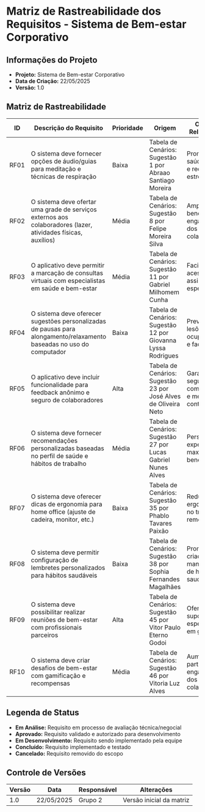 # Matriz de Rastreabilidade dos Requisitos - Sistema de Bem-estar Corporativo

## Informações do Projeto
- **Projeto:** Sistema de Bem-estar Corporativo
- **Data de Criação:** 22/05/2025
- **Versão:** 1.0

## Matriz de Rastreabilidade

| ID | Descrição do Requisito | Prioridade | Origem | Objetivo Relacionado | Status | Responsável | Artefatos Relacionados | Casos de Teste | Observações |
|---|---|---|---|---|---|---|---|---|---|
| RF01 | O sistema deve fornecer opções de áudio/guias para meditação e técnicas de respiração | Baixa | Tabela de Cenários: Sugestão 1 por Abraao Santiago Moreira | Promover saúde mental e redução do estresse | Aprovado | Equipe de Desenvolvimento | HU01, Especificação Técnica | CT01: Teste de Reprodução de Áudio | História de Usuário desenvolvida |
| RF02 | O sistema deve ofertar uma grade de serviços externos aos colaboradores (lazer, atividades físicas, auxílios) | Média | Tabela de Cenários: Sugestão 8 por Felipe Moreira Silva | Ampliar benefícios e engajamento dos colaboradores | Aprovado | Equipe de Desenvolvimento e Equipe de Parcerias Externas | HU02, Documento de Parcerias | CT02: Teste de Integração com Parceiros | História de Usuário desenvolvida |
| RF03 | O aplicativo deve permitir a marcação de consultas virtuais com especialistas em saúde e bem-estar | Média | Tabela de Cenários: Sugestão 11 por Gabriel Milhomem Cunha | Facilitar acesso à assistência especializada | Aprovado | Equipe de Desenvolvimento e Equipe de Parcerias Externas | HU03, API de Agendamento | CT03: Teste de Agendamento | História de Usuário desenvolvida |
| RF04 | O sistema deve oferecer sugestões personalizadas de pausas para alongamento/relaxamento baseadas no uso do computador | Baixa | Tabela de Cenários: Sugestão 12 por Giovanna Lyssa Rodrigues | Prevenir lesões ocupacionais e fadiga | Aprovado | Equipe de Desenvolvimento | HU04, Algoritmo de Monitoramento | CT04: Teste de Algoritmo de Sugestões | História de Usuário desenvolvida |
| RF05 | O aplicativo deve incluir funcionalidade para feedback anônimo e seguro de colaboradores | Alta | Tabela de Cenários: Sugestão 23 por José Alves de Oliveira Neto | Garantir canal seguro de comunicação e melhoria contínua | Aprovado | Equipe de Desenvolvimento e Equipe de Segurança | HU05, Módulo de Segurança | CT05: Teste de Anonimização | História de Usuário desenvolvida |
| RF06 | O sistema deve fornecer recomendações personalizadas baseadas no perfil de saúde e hábitos de trabalho | Média | Tabela de Cenários: Sugestão 27 por Lucas Gabriel Nunes Alves | Personalizar experiência e maximizar benefícios | Aprovado | Equipe de Desenvolvimento | Especificação de Algoritmos | CT06: Teste de Personalização |  |
| RF07 | O sistema deve oferecer dicas de ergonomia para home office (ajuste de cadeira, monitor, etc.) | Baixa | Tabela de Cenários: Sugestão 35 por Phablo Tavares Paixão | Reduzir riscos ergonômicos no trabalho remoto | Aprovado | Equipe de Desenvolvimento e Equipe de Conteúdo | Banco de Dados de Dicas | CT07: Teste de Exibição de Conteúdo | Conteúdo sendo desenvolvido |
| RF08 | O sistema deve permitir configuração de lembretes personalizados para hábitos saudáveis | Baixa | Tabela de Cenários: Sugestão 38 por Sophia Fernandes Magalhães | Promover criação e manutenção de hábitos saudáveis | Aprovado | Equipe de Desenvolvimento | Sistema de Notificações | CT08: Teste de Notificações | Integração com sistema móvel necessária |
| RF09 | O sistema deve possibilitar realizar reuniões de bem-estar com profissionais parceiros | Alta | Tabela de Cenários: Sugestão 45 por Vitor Paulo Eterno Godoi | Oferecer suporte especializado em grupo | Aprovado | Equipe de Desenvolvimento e Equipe de Parcerias Externas | Plataforma de Videoconferência | CT09: Teste de Videoconferência |  |
| RF10 | O sistema deve criar desafios de bem-estar com gamificação e recompensas | Média | Tabela de Cenários: Sugestão 46 por Vitoria Luz Alves | Aumentar participação e engajamento dos colaboradores | Aprovado | Equipe de Desenvolvimento | Sistema de Pontuação e Badges | CT10: Teste de Sistema de Pontos |  |

## Legenda de Status
- **Em Análise:** Requisito em processo de avaliação técnica/negocial
- **Aprovado:** Requisito validado e autorizado para desenvolvimento
- **Em Desenvolvimento:** Requisito sendo implementado pela equipe
- **Concluído:** Requisito implementado e testado
- **Cancelado:** Requisito removido do escopo

## Controle de Versões
| Versão | Data | Responsável | Alterações |
|---|---|---|---|
| 1.0 | 22/05/2025 | Grupo 2 | Versão inicial da matriz |
